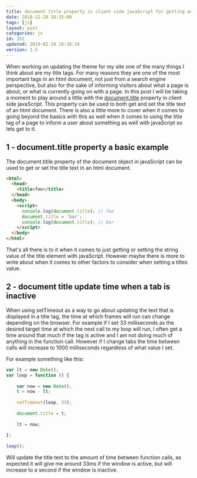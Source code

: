 ```yaml
---
title: document title property is client side javaScript for getting and setting the title tag
date: 2018-12-28 16:35:00
tags: [js]
layout: post
categories: js
id: 352
updated: 2019-01-18 18:36:14
version: 1.5
---
```


When working on updating the theme for my site one of the many things I think about are my title tags. For many reasons they are one of the most important tags in an html document, not just from a search engine perspective, but also for the sake of informing visitors about what a page is about, or what is currently going on with a page. In this post I will be taking a moment to play around a little with the [document.title](https://developer.mozilla.org/en-US/docs/Web/API/Document/title) property in client side javaScript. This property can be used to both get and set the title text of an html document. There is also a little more to cover when it comes to going beyond the basics with this as well when it comes to using the title tag of a page to inform a user about something as well with javaScript so lets get to it.

<!-- more -->

## 1 - document.title property a basic example

The document.titile property of the document object in javaScript can be used to get or set the title text in an html document.

```html
<html>
  <head>
    <title>foo</title>
  </head>
  <body>
    <script>
      console.log(document.title); // foo
      document.title = 'bar';
      console.log(document.title); // bar
    </script>
  </body>
</html>
```

That's all there is to it when it comes to just getting or setting the string value of the title element with javaScript. However maybe there is more to write about when it comes to other factors to consider when setting a titles value. 

## 2 - document title update time when a tab is inactive

When using setTimeout as a way to go about updating the text that is displayed in a title tag, the time at which frames will run can change depending on the browser. For example if I set 33 milliseconds as the desired target time at which the next call to my loop will run, I often get a time around that much if the tag is active and I am not doing much of anything in the function call. However if I change tabs the time between calls will increase to 1000 milliseconds regardless of what value I set.

For example something like this:

```js
var lt = new Date();
var loop = function () {
 
    var now = new Date(),
    t = now - lt;
 
    setTimeout(loop, 33);
 
    document.title = t;
 
    lt = now;
 
};
 
loop();
```

Will update the title text to the amount of time between function calls, as expected it will give me around 33ms if the window is active, but will increase to a second if the window is inactive.

